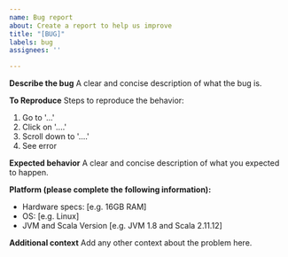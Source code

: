 ```yaml
---
name: Bug report
about: Create a report to help us improve
title: "[BUG]"
labels: bug
assignees: ''

---
```


**Describe the bug**
A clear and concise description of what the bug is.

**To Reproduce**
Steps to reproduce the behavior:
1. Go to '...'
2. Click on '....'
3. Scroll down to '....'
4. See error

**Expected behavior**
A clear and concise description of what you expected to happen.

**Platform (please complete the following information):**
 - Hardware specs: [e.g. 16GB RAM]
 - OS: [e.g. Linux]
 - JVM and Scala Version [e.g. JVM 1.8 and Scala 2.11.12]

**Additional context**
Add any other context about the problem here.
